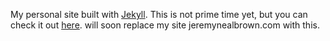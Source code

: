 My personal site built with [Jekyll][jeckyll]. This is not prime time yet, but you can check it out [here][githubsites]. will soon replace my site jeremynealbrown.com with this.

[jeckyll]: http://jekyllrb.com/
[githubsites]: http://jeremynealbrown.github.io
